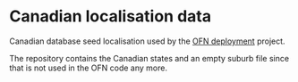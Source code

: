 # Canadian localisation data

Canadian database seed localisation used by the [OFN deployment](https://github.com/openfoodfoundation/ofn_deployment) project.

The repository contains the Canadian states and an empty suburb file since that is not used in the OFN code any more.
